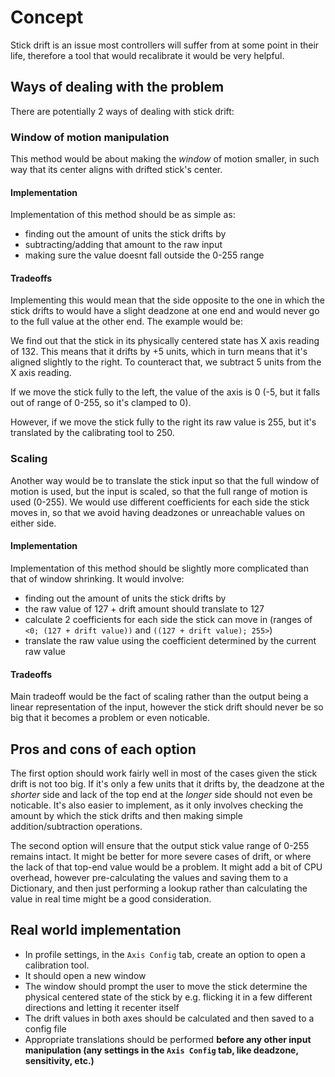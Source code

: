 ﻿# Concept
Stick drift is an issue most controllers will suffer from at some point in their life, therefore a tool that would
recalibrate it would be very helpful.

## Ways of dealing with the problem
There are potentially 2 ways of dealing with stick drift:

### Window of motion manipulation
This method would be about making the _window_ of motion smaller, in such way that its center aligns with drifted 
stick's center.

#### Implementation
Implementation of this method should be as simple as:
- finding out the amount of units the stick drifts by
- subtracting/adding that amount to the raw input
- making sure the value doesnt fall outside the 0-255 range

#### Tradeoffs
Implementing this would mean that the side opposite to the one in which the stick drifts to would have a
slight deadzone at one end and would never go to the full value at the other end. The example would be:

We find out that the stick in its physically centered state has X axis reading of 132. This means that it drifts by +5 
units, which in turn means that it's aligned slightly to the right. To counteract that, we subtract 5 units from the X 
axis reading.

If we move the stick fully to the left, the value of the axis is 0 (-5, but it falls out of range of 0-255, so 
it's clamped to 0).

However, if we move the stick fully to the right its raw value is 255, but it's translated by the calibrating tool 
to 250.


### Scaling
Another way would be to translate the stick input so that the full window of motion is used, but the input is scaled, 
so that the full range of motion is used (0-255). We would use different coefficients for each side the stick moves in,
so that we avoid having deadzones or unreachable values on either side.

#### Implementation
Implementation of this method should be slightly more complicated than that of window shrinking. It would involve:
- finding out the amount of units the stick drifts by
- the raw value of 127 + drift amount should translate to 127
- calculate 2 coefficients for each side the stick can move in (ranges of `<0; (127 + drift value))` and 
`((127 + drift value); 255>`)
- translate the raw value using the coefficient determined by the current raw value

#### Tradeoffs
Main tradeoff would be the fact of scaling rather than the output being a linear representation of the input, however
the stick drift should never be so big that it becomes a problem or even noticable.


## Pros and cons of each option
The first option should work fairly well in most of the cases given the stick drift is not too big. If it's only a few 
units that it drifts by, the deadzone at the _shorter_ side and lack of the top end at the _longer_ side should not 
even be noticable. It's also easier to implement, as it only involves checking the amount by which the stick drifts 
and then making simple addition/subtraction operations.

The second option will ensure that the output stick value range of 0-255 remains
intact. It might be better for more severe cases of drift, or where the lack of that top-end value would be a problem.
It might add a bit of CPU overhead, however pre-calculating the values and saving them to a Dictionary, and then just
performing a lookup rather than calculating the value in real time might be a good consideration.

## Real world implementation
- In profile settings, in the `Axis Config` tab, create an option to open a calibration tool. 
- It should open a new window
- The window should prompt the user to move the stick determine the physical centered state of the stick by e.g.
flicking it in a few different directions and letting it recenter itself
- The drift values in both axes should be calculated and then saved to a config file
- Appropriate translations should be performed **before any other input manipulation (any settings in the `Axis Config`
tab, like deadzone, sensitivity, etc.)**  